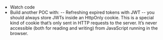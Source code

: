 - Watch code 
- Build another POC with:
-- Refreshing expired tokens with JWT
-- you should always store JWTs inside an HttpOnly cookie. This is a special kind of cookie that’s only sent in HTTP requests to the server. It’s never accessible (both for reading and writing) from JavaScript running in the browser.